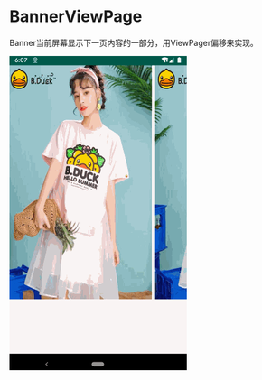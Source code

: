 # BannerViewPage
Banner当前屏幕显示下一页内容的一部分，用ViewPager偏移来实现。

![](https://raw.githubusercontent.com/zhangmiaocc/blogImageResource/master/img/aaa.gif)
